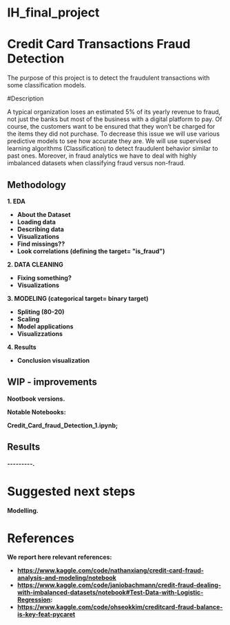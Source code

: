 # IH_final_project

# Credit Card Transactions Fraud Detection

The purpose of this project is to detect the fraudulent transactions with some classification models.

#Description

A typical organization loses an estimated 5% of its yearly revenue to fraud, not just the banks but most of the business with a digital platform to pay. Of course, the customers want to be ensured that they won’t be charged for the items they did not purchase. 
To decrease this issue we will use various predictive models to see how accurate they are. We will use supervised learning algorithms (Classification) to detect fraudulent behavior similar to past ones. Moreover, in fraud analytics we have to deal with highly imbalanced datasets when classifying fraud versus non-fraud.

## Methodology 

<b> 1. EDA
- About the Dataset
- Loading data
- Describing data
- Visualizations
- Find missings??
- Look correlations (defining the target= "is_fraud")

<b> 2. DATA CLEANING
- Fixing something?
- Visualizations

<b> 3. MODELING (categorical target= binary target)
- Spliting (80-20)
- Scaling
- Model applications
- Visualizzations

<b> 4. Results
- Conclusion visualization

## WIP - improvements
Nootbook versions.

Notable Notebooks:

Credit_Card_fraud_Detection_1.ipynb;

## Results
---------.

# Suggested next steps
Modelling.




# References
We report here relevant references:
- https://www.kaggle.com/code/nathanxiang/credit-card-fraud-analysis-and-modeling/notebook
- https://www.kaggle.com/code/janiobachmann/credit-fraud-dealing-with-imbalanced-datasets/notebook#Test-Data-with-Logistic-Regression:
- https://www.kaggle.com/code/ohseokkim/creditcard-fraud-balance-is-key-feat-pycaret
